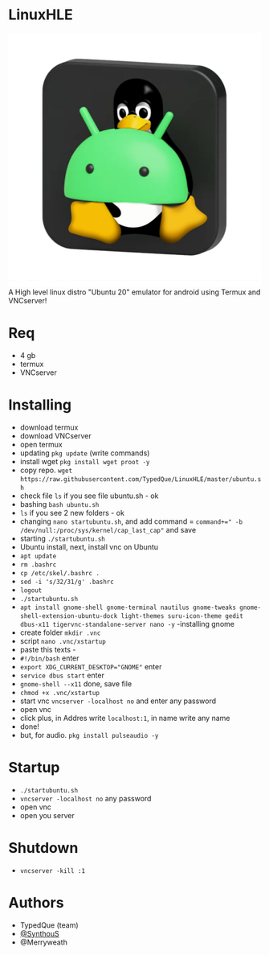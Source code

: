 # LinuxHLE
![App Screenshot](Assets/LinuxHLE.png)
A High level linux distro "Ubuntu 20" emulator for android using Termux and VNCserver!

# Req
- 4 gb
- termux
- VNCserver

# Installing
- download termux
- download VNCserver
- open termux
- updating ```pkg update``` (write commands)
- install wget ```pkg install wget proot -y```
- copy repo. ```wget https://raw.githubusercontent.com/TypedQue/LinuxHLE/master/ubuntu.sh```
- check file ```ls``` if you see file ubuntu.sh - ok
- bashing ```bash ubuntu.sh```
- ```ls``` if you see 2 new folders - ok
- changing ```nano startubuntu.sh```, and add command = ```command+=" -b /dev/null:/proc/sys/kernel/cap_last_cap"``` and save
- starting ```./startubuntu.sh```
- Ubuntu install, next, install vnc on Ubuntu
- ```apt update```
- ```rm .bashrc```
- ```cp /etc/skel/.bashrc .```
- ```sed -i 's/32/31/g' .bashrc```
- ```logout```
- ```./startubuntu.sh```
- ```apt install gnome-shell gnome-terminal nautilus gnome-tweaks gnome-shell-extension-ubuntu-dock light-themes suru-icon-theme gedit dbus-x11 tigervnc-standalone-server nano -y``` -installing gnome
- create folder ```mkdir .vnc```
- script ```nano .vnc/xstartup```
- paste this texts -
- ```#!/bin/bash``` enter
- ```export XDG_CURRENT_DESKTOP="GNOME"``` enter
- ```service dbus start``` enter
- ```gnome-shell --x11``` done, save file
- ```chmod +x .vnc/xstartup```
- start vnc ```vncserver -localhost no``` and enter any password
- open vnc
- click plus, in Addres write ```localhost:1```, in name write any name
- done!
- but, for audio. ```pkg install pulseaudio -y```
# Startup
- ```./startubuntu.sh```
- ```vncserver -localhost no``` any password
- open vnc
- open you server
# Shutdown
- ```vncserver -kill :1```

# Authors
- TypedQue (team)
- [@SynthouS](https://youtube.com/SynthouS)
- @Merryweath
